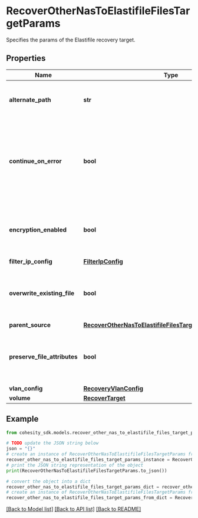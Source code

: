 # RecoverOtherNasToElastifileFilesTargetParams

Specifies the params of the Elastifile recovery target.

## Properties

Name | Type | Description | Notes
------------ | ------------- | ------------- | -------------
**alternate_path** | **str** | Specifies the path location to recover files to. | 
**continue_on_error** | **bool** | Specifies whether to continue recovering other files if one of the files fails to recover. Default value is false. | [optional] 
**encryption_enabled** | **bool** | Specifies whether encryption should be enabled during recovery. | [optional] 
**filter_ip_config** | [**FilterIpConfig**](FilterIpConfig.md) |  | [optional] 
**overwrite_existing_file** | **bool** | Specifies whether to overwrite existing file/folder during recovery. | [optional] 
**parent_source** | [**RecoverOtherNasToElastifileFilesTargetParamsParentSource**](RecoverOtherNasToElastifileFilesTargetParamsParentSource.md) |  | [optional] 
**preserve_file_attributes** | **bool** | Specifies whether to preserve file/folder attributes during recovery. | [optional] 
**vlan_config** | [**RecoveryVlanConfig**](RecoveryVlanConfig.md) |  | [optional] 
**volume** | [**RecoverTarget**](RecoverTarget.md) |  | 

## Example

```python
from cohesity_sdk.models.recover_other_nas_to_elastifile_files_target_params import RecoverOtherNasToElastifileFilesTargetParams

# TODO update the JSON string below
json = "{}"
# create an instance of RecoverOtherNasToElastifileFilesTargetParams from a JSON string
recover_other_nas_to_elastifile_files_target_params_instance = RecoverOtherNasToElastifileFilesTargetParams.from_json(json)
# print the JSON string representation of the object
print(RecoverOtherNasToElastifileFilesTargetParams.to_json())

# convert the object into a dict
recover_other_nas_to_elastifile_files_target_params_dict = recover_other_nas_to_elastifile_files_target_params_instance.to_dict()
# create an instance of RecoverOtherNasToElastifileFilesTargetParams from a dict
recover_other_nas_to_elastifile_files_target_params_from_dict = RecoverOtherNasToElastifileFilesTargetParams.from_dict(recover_other_nas_to_elastifile_files_target_params_dict)
```
[[Back to Model list]](../README.md#documentation-for-models) [[Back to API list]](../README.md#documentation-for-api-endpoints) [[Back to README]](../README.md)


